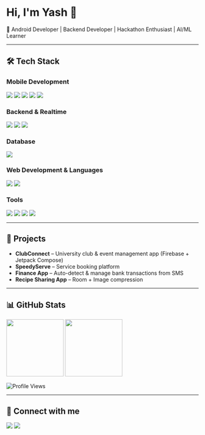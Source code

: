 # Hi, I'm Yash 👋  

🚀 Android Developer | Backend Developer | Hackathon Enthusiast | AI/ML Learner  

---

## 🛠️ Tech Stack

### **Mobile Development**
<p>
  <img src="https://img.shields.io/badge/Kotlin-7F52FF?style=for-the-badge&logo=kotlin&logoColor=white" />
  <img src="https://img.shields.io/badge/Jetpack%20Compose-4285F4?style=for-the-badge&logo=android&logoColor=white" />
  <img src="https://img.shields.io/badge/Android%20Studio-3DDC84?style=for-the-badge&logo=androidstudio&logoColor=white" />
  <img src="https://img.shields.io/badge/Hilt-4285F4?style=for-the-badge&logo=android&logoColor=white" />
  <img src="https://img.shields.io/badge/Room-3DDC84?style=for-the-badge&logo=android&logoColor=white" />
</p>

### **Backend & Realtime**
<p>
  <img src="https://img.shields.io/badge/Node.js-43853D?style=for-the-badge&logo=node.js&logoColor=white" />
  <img src="https://img.shields.io/badge/WebSocket-010101?style=for-the-badge&logo=socket.io&logoColor=white" />
  <img src="https://img.shields.io/badge/Express.js-000000?style=for-the-badge&logo=express&logoColor=white" />
</p>

### **Database**
<p>
  <img src="https://img.shields.io/badge/MongoDB-4EA94B?style=for-the-badge&logo=mongodb&logoColor=white" />
</p>

### **Web Development & Languages**
<p>
  <img src="https://img.shields.io/badge/JavaScript-F7DF1E?style=for-the-badge&logo=javascript&logoColor=black" />
  <img src="https://img.shields.io/badge/C++-00599C?style=for-the-badge&logo=c%2B%2B&logoColor=white" />
</p>

### **Tools**
<p>
  <img src="https://img.shields.io/badge/Git-F05032?style=for-the-badge&logo=git&logoColor=white" />
  <img src="https://img.shields.io/badge/GitHub-181717?style=for-the-badge&logo=github&logoColor=white" />
  <img src="https://img.shields.io/badge/Postman-FF6C37?style=for-the-badge&logo=postman&logoColor=white" />
  <img src="https://img.shields.io/badge/Linux-FCC624?style=for-the-badge&logo=linux&logoColor=black" />
</p>

---

## 🌟 Projects
- **ClubConnect** – University club & event management app (Firebase + Jetpack Compose)
- **SpeedyServe** – Service booking platform  
- **Finance App** – Auto-detect & manage bank transactions from SMS  
- **Recipe Sharing App** – Room + Image compression  

---

## 📊 GitHub Stats  
<p>
  <img src="https://github-readme-stats.vercel.app/api?username=Yashk907&show_icons=true&theme=tokyonight" height="150"/>
  <img src="https://github-readme-stats.vercel.app/api/top-langs/?username=Yashk907&layout=compact&theme=tokyonight" height="150"/>
</p>

![Profile Views](https://komarev.com/ghpvc/?username=Yashk907&color=blue&style=for-the-badge)

---

## 🤝 Connect with me  
<p>
  <a href="https://www.linkedin.com/in/yash-karande-849b55290/"><img src="https://img.shields.io/badge/LinkedIn-blue?style=for-the-badge&logo=linkedin" /></a>
  <a href="mailto:yashkarande907@gmail.com"><img src="https://img.shields.io/badge/Gmail-red?style=for-the-badge&logo=gmail&logoColor=white" /></a>
</p>
